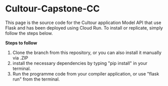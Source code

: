 # Cultour-Capstone-CC
This page is the source code for the Cultour application Model API that use Flask and has been deployed using Cloud Run. To install or replicate, simply follow the steps below.

**Steps to follow**
1. Clone the branch from this repository, or you can also install it manually via .ZIP
2. install the necessary dependencies by typing "pip install" in your terminal.
3. Run the programme code from your compiler application, or use "flask run" from the terminal.
